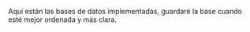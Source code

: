 Aquí están las bases de datos implementadas, guardaré la base cuando esté mejor ordenada y más clara.